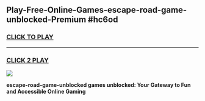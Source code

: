 
## Play-Free-Online-Games-escape-road-game-unblocked-Premium #hc6od
<h3>
<a href="https://premium.freeplayer.one?title=escape-road-game-unblocked&ref=8M">CLICK TO PLAY</a></h3>
<hr>

<h3>
<a href="https://premium.freeplayer.one?title=escape-road-game-unblocked&ref=8M">CLICK 2 PLAY</a>
  
</h3>

<a href="https://premium.freeplayer.one?title=escape-road-game-unblocked&ref=8M"><img src="https://clearcache.store/games.png"></a>


**escape-road-game-unblocked games unblocked: Your Gateway to Fun and Accessible Online Gaming**
